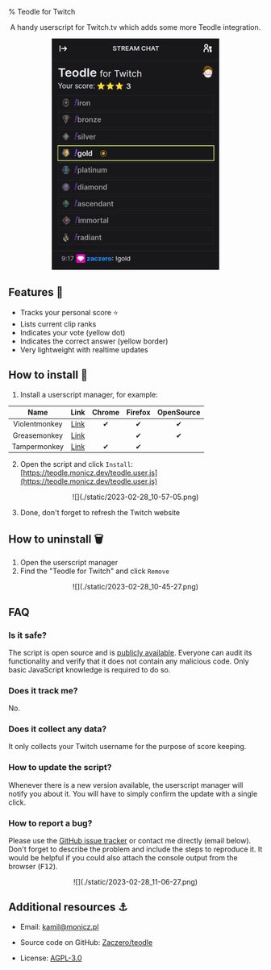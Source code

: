 % Teodle for Twitch

<style>
header {
    margin-bottom: 1.5em;
}
</style>
<script src="./static/darkreader.min.js"></script>
<script>
    DarkReader.enable({
        brightness: 100,
        contrast: 100,
        sepia: 10
    })
</script>

<center>

A handy userscript for Twitch.tv which adds some more Teodle integration.

![](./static/2023-02-28_10-10-36.png)

</center>

## Features 💫

- Tracks your personal score ⭐️
- Lists current clip ranks
- Indicates your vote (yellow dot)
- Indicates the correct answer (yellow border)
- Very lightweight with realtime updates

## How to install 💾

1. Install a userscript manager, for example:

|     Name      |                                 Link                                 | Chrome | Firefox | OpenSource |
| :-----------: | :------------------------------------------------------------------: | :----: | :-----: | :--------: |
| Violentmonkey |           [Link](https://violentmonkey.github.io/get-it/)            |   ✔    |    ✔    |     ✔      |
| Greasemonkey  | [Link](https://addons.mozilla.org/en-US/firefox/addon/greasemonkey/) |        |    ✔    |     ✔      |
| Tampermonkey  |                  [Link](https://tampermonkey.net/)                   |   ✔    |    ✔    |            |

2. Open the script and click <code>Install</code>:<br>
   [https://teodle.monicz.dev/teodle.user.js](https://teodle.monicz.dev/teodle.user.js)

<center>![](./static/2023-02-28_10-57-05.png)</center>

3. Done, don't forget to refresh the Twitch website

## How to uninstall 🗑️

1. Open the userscript manager
2. Find the "Teodle for Twitch" and click <code>Remove</code>

<center>![](./static/2023-02-28_10-45-27.png)</center>

## FAQ

### Is it safe?

The script is open source and is [publicly available](https://github.com/Zaczero/teodle/blob/main/userscript/teodle.user.js).
Everyone can audit its functionality and verify that it does not contain any malicious code.
Only basic JavaScript knowledge is required to do so.

### Does it track me?

No.

### Does it collect any data?

It only collects your Twitch username for the purpose of score keeping.

### How to update the script?

Whenever there is a new version available, the userscript manager will notify you about it.
You will have to simply confirm the update with a single click.

### How to report a bug?

Please use the [GitHub issue tracker](https://github.com/Zaczero/teodle/issues) or contact me directly (email below).
Don't forget to describe the problem and include the steps to reproduce it.
It would be helpful if you could also attach the console output from the browser (<kbd>F12</kbd>).

<center>![](./static/2023-02-28_11-06-27.png)</center>

## Additional resources ⚓

- Email: [kamil@monicz.pl](mailto:kamil@monicz.pl)

- Source code on GitHub: [Zaczero/teodle](https://github.com/Zaczero/teodle)

- License: [AGPL-3.0](https://github.com/Zaczero/teodle/blob/main/LICENSE)
